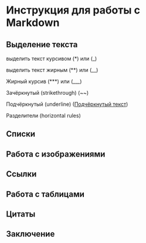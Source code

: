 # Инструкция для работы с Markdown

## Выделение текста

выделить текст курсивом  (*) или (_)

выделить текст жирным  (**) или (__)

Жирный курсив  (***) или (___)

Зачёркнутый (strikethrough)  (~~)

Подчёркнутый (underline)  (<u>Подчёркнутый текст</u>)

Разделители (horizontal rules)  

## Списки

## Работа с изображениями

## Ссылки

## Работа с таблицами

## Цитаты

## Заключение

